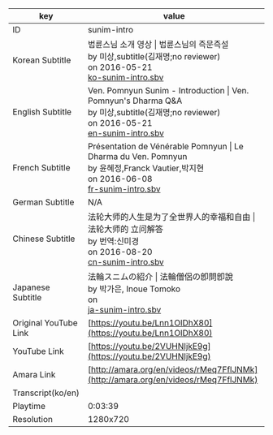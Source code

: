 |  key  |  value  |
|-------|---------|
| ID            | sunim-intro |
| Korean Subtitle | 법륜스님 소개 영상 \| 법륜스님의 즉문즉설<br>by 미상,subtitle(김재명;no reviewer)<br>on 2016-05-21<br>[ko-sunim-intro.sbv](https://github.com/jungtosociety/dharma-qna/raw/master/sub/sunim-intro/ko-sunim-intro.sbv)<br>|
| English Subtitle | Ven. Pomnyun Sunim - Introduction \| Ven. Pomnyun's Dharma Q&A<br>by 미상,subtitle(김재명;no reviewer)<br>on 2016-05-21<br>[en-sunim-intro.sbv](https://github.com/jungtosociety/dharma-qna/raw/master/sub/sunim-intro/en-sunim-intro.sbv)<br>|
| French Subtitle | Présentation de Vénérable Pomnyun \| Le Dharma du Ven. Pomnyun<br>by 윤혜정,Franck Vautier,박지현<br>on 2016-06-08<br>[fr-sunim-intro.sbv](https://github.com/jungtosociety/dharma-qna/raw/master/sub/sunim-intro/fr-sunim-intro.sbv)<br>|
| German Subtitle | N/A |
| Chinese Subtitle | 法轮大师的人生是为了全世界人的幸福和自由 \| 法轮大师的 立问解答<br>by 번역:신미경<br>on 2016-08-20<br>[cn-sunim-intro.sbv](https://github.com/jungtosociety/dharma-qna/raw/master/sub/sunim-intro/cn-sunim-intro.sbv)<br>|
| Japanese Subtitle | 法輪スニムの紹介 \| 法輪僧侶の卽問卽說<br>by 박가은, Inoue Tomoko<br>on <br>[ja-sunim-intro.sbv](https://github.com/jungtosociety/dharma-qna/raw/master/sub/sunim-intro/ja-sunim-intro.sbv)<br>|
| Original YouTube Link  | [https://youtu.be/Lnn1OlDhX80](https://youtu.be/Lnn1OlDhX80) |
| YouTube Link  | [https://youtu.be/2VUHNIjkE9g](https://youtu.be/2VUHNIjkE9g) |
| Amara Link    | [http://amara.org/en/videos/rMeq7FflJNMk](http://amara.org/en/videos/rMeq7FflJNMk) |
| Transcript(ko/en) |  |
| Playtime | 0:03:39 |
| Resolution | 1280x720|
